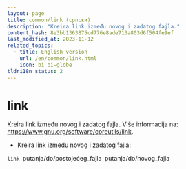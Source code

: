 ```yaml
---
layout: page
title: common/link (српски)
description: "Kreira link između novog i zadatog fajla."
content_hash: 8e3bb1363875cd776e8ade713a803d6f504fe9ef
last_modified_at: 2023-11-12
related_topics:
  - title: English version
    url: /en/common/link.html
    icon: bi bi-globe
tldri18n_status: 2
---
```

# link

Kreira link između novog i zadatog fajla.
Više informacija na: <https://www.gnu.org/software/coreutils/link>.

- Kreira link između novog i zadatog fajla:

`link `<span class="tldr-var badge badge-pill bg-dark-lm bg-white-dm text-white-lm text-dark-dm font-weight-bold">putanja/do/postojećeg_fajla</span>` `<span class="tldr-var badge badge-pill bg-dark-lm bg-white-dm text-white-lm text-dark-dm font-weight-bold">putanja/do/novog_fajla</span>
